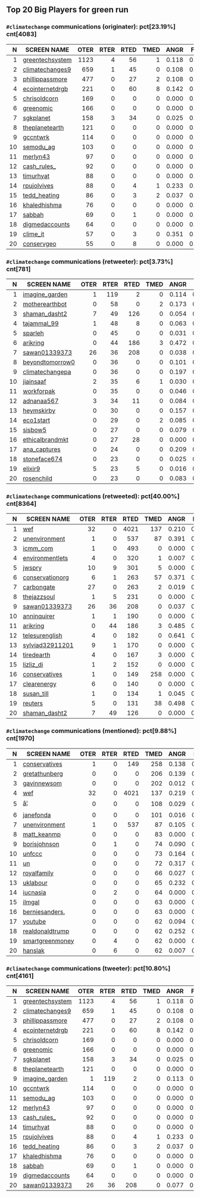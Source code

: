 ## Top 20 Big Players for green run

### `#climatechange` communications (originater): pct[23.19%] cnt[4083]

| N| SCREEN NAME                                              | OTER | RTER | RTED | TMED |  ANGR |  FEAR |  SAD  |  JOY  |
|-:| -------------------------------------------------------- | ----:|-----:|-----:|-----:| -----:| -----:| -----:| -----:|
| 1| [greentechsystem](https://twitter.com/greentechsystem)   | 1123 |    4 |   56 |    1 | 0.118 | 0.381 | 0.130 | 0.060 |
| 2| [climatechanges9](https://twitter.com/climatechanges9)   |  659 |    1 |   45 |    0 | 0.108 | 0.139 | 0.086 | 0.541 |
| 3| [phillippassmore](https://twitter.com/phillippassmore)   |  477 |    0 |   27 |    2 | 0.108 | 0.206 | 0.115 | 0.125 |
| 4| [ecointernetdrgb](https://twitter.com/ecointernetdrgb)   |  221 |    0 |   60 |    8 | 0.142 | 0.279 | 0.107 | 0.148 |
| 5| [chrisoldcorn](https://twitter.com/chrisoldcorn)         |  169 |    0 |    0 |    0 | 0.000 | 0.000 | 0.000 | 0.000 |
| 6| [greenomic](https://twitter.com/greenomic)               |  166 |    0 |    0 |    0 | 0.000 | 0.000 | 0.000 | 0.000 |
| 7| [sgkplanet](https://twitter.com/sgkplanet)               |  158 |    3 |   34 |    0 | 0.025 | 0.049 | 0.010 | 0.053 |
| 8| [theplanetearth](https://twitter.com/theplanetearth)     |  121 |    0 |    0 |    0 | 0.000 | 0.000 | 0.000 | 0.000 |
| 9| [gccntwrk](https://twitter.com/gccntwrk)                 |  114 |    0 |    0 |    0 | 0.000 | 0.000 | 0.000 | 0.406 |
|10| [semodu_ag](https://twitter.com/semodu_ag)               |  103 |    0 |    0 |    0 | 0.000 | 0.000 | 0.247 | 0.067 |
|11| [merlyn43](https://twitter.com/merlyn43)                 |   97 |    0 |    0 |    0 | 0.000 | 0.000 | 0.000 | 0.000 |
|12| [cash_rules_](https://twitter.com/cash_rules_)           |   92 |    0 |    0 |    0 | 0.000 | 0.000 | 0.000 | 0.337 |
|13| [timurhyat](https://twitter.com/timurhyat)               |   88 |    0 |    0 |    0 | 0.000 | 0.000 | 0.000 | 0.000 |
|14| [rpujolvives](https://twitter.com/rpujolvives)           |   88 |    0 |    4 |    1 | 0.233 | 0.392 | 0.256 | 0.489 |
|15| [tedd_heating](https://twitter.com/tedd_heating)         |   86 |    0 |    3 |    2 | 0.037 | 0.102 | 0.000 | 0.366 |
|16| [khaledhishma](https://twitter.com/khaledhishma)         |   76 |    0 |    0 |    0 | 0.000 | 0.000 | 0.000 | 0.391 |
|17| [sabbah](https://twitter.com/sabbah)                     |   69 |    0 |    1 |    0 | 0.000 | 0.000 | 0.000 | 0.493 |
|18| [digmedaccounts](https://twitter.com/digmedaccounts)     |   64 |    0 |    0 |    0 | 0.000 | 0.000 | 0.348 | 0.000 |
|19| [clime_it](https://twitter.com/clime_it)                 |   57 |    0 |    3 |    0 | 0.351 | 0.378 | 0.000 | 0.095 |
|20| [conservgeo](https://twitter.com/conservgeo)             |   55 |    0 |    8 |    0 | 0.000 | 0.000 | 0.000 | 0.000 |


### `#climatechange` communications (retweeter): pct[3.73%] cnt[781]

| N| SCREEN NAME                                              | OTER | RTER | RTED | TMED |  ANGR |  FEAR |  SAD  |  JOY  |
|-:| -------------------------------------------------------- | ----:|-----:|-----:|-----:| -----:| -----:| -----:| -----:|
| 1| [imagine_garden](https://twitter.com/imagine_garden)     |    1 |  119 |    2 |    0 | 0.114 | 0.201 | 0.096 | 0.185 |
| 2| [motherearthbot](https://twitter.com/motherearthbot)     |    0 |   58 |    0 |    2 | 0.173 | 0.338 | 0.152 | 0.074 |
| 3| [shaman_dasht2](https://twitter.com/shaman_dasht2)       |    7 |   49 |  126 |    0 | 0.054 | 0.067 | 0.030 | 0.265 |
| 4| [tajammal_99](https://twitter.com/tajammal_99)           |    1 |   48 |    8 |    0 | 0.063 | 0.074 | 0.019 | 0.284 |
| 5| [sparleh](https://twitter.com/sparleh)                   |    0 |   45 |    0 |    0 | 0.031 | 0.047 | 0.023 | 0.276 |
| 6| [arikring](https://twitter.com/arikring)                 |    0 |   44 |  186 |    3 | 0.472 | 0.040 | 0.034 | 0.083 |
| 7| [sawan01339373](https://twitter.com/sawan01339373)       |   26 |   36 |  208 |    0 | 0.038 | 0.047 | 0.026 | 0.263 |
| 8| [beyondtomorrow0](https://twitter.com/beyondtomorrow0)   |    0 |   36 |    0 |    0 | 0.101 | 0.153 | 0.103 | 0.073 |
| 9| [climatechangepa](https://twitter.com/climatechangepa)   |    0 |   36 |    0 |    0 | 0.197 | 0.272 | 0.167 | 0.140 |
|10| [jiainsaaf](https://twitter.com/jiainsaaf)               |    2 |   35 |    6 |    1 | 0.030 | 0.030 | 0.026 | 0.286 |
|11| [workforpak](https://twitter.com/workforpak)             |    0 |   35 |    0 |    0 | 0.046 | 0.054 | 0.007 | 0.241 |
|12| [adnanaa567](https://twitter.com/adnanaa567)             |    3 |   34 |   11 |    0 | 0.084 | 0.092 | 0.075 | 0.301 |
|13| [heymskirby](https://twitter.com/heymskirby)             |    0 |   30 |    0 |    0 | 0.157 | 0.290 | 0.183 | 0.069 |
|14| [eco1start](https://twitter.com/eco1start)               |    0 |   29 |    0 |    2 | 0.085 | 0.088 | 0.034 | 0.243 |
|15| [sisbow5](https://twitter.com/sisbow5)                   |    0 |   27 |    0 |    0 | 0.079 | 0.190 | 0.131 | 0.031 |
|16| [ethicalbrandmkt](https://twitter.com/ethicalbrandmkt)   |    0 |   27 |   28 |    0 | 0.000 | 0.000 | 0.000 | 0.000 |
|17| [ana_captures](https://twitter.com/ana_captures)         |    0 |   24 |    0 |    0 | 0.209 | 0.262 | 0.146 | 0.115 |
|18| [stoneface674](https://twitter.com/stoneface674)         |    0 |   23 |    0 |    0 | 0.025 | 0.017 | 0.025 | 0.322 |
|19| [elixir9](https://twitter.com/elixir9)                   |    5 |   23 |    5 |    0 | 0.016 | 0.072 | 0.005 | 0.336 |
|20| [rosenchild](https://twitter.com/rosenchild)             |    0 |   23 |    0 |    0 | 0.083 | 0.458 | 0.117 | 0.118 |


### `#climatechange` communications (retweeted): pct[40.00%] cnt[8364]

| N| SCREEN NAME                                              | OTER | RTER | RTED | TMED |  ANGR |  FEAR |  SAD  |  JOY  |
|-:| -------------------------------------------------------- | ----:|-----:|-----:|-----:| -----:| -----:| -----:| -----:|
| 1| [wef](https://twitter.com/wef)                           |   32 |    0 | 4021 |  137 | 0.210 | 0.342 | 0.151 | 0.053 |
| 2| [unenvironment](https://twitter.com/unenvironment)       |    1 |    0 |  537 |   87 | 0.391 | 0.848 | 0.710 | 0.273 |
| 3| [icmm_com](https://twitter.com/icmm_com)                 |    1 |    0 |  493 |    0 | 0.000 | 0.000 | 0.000 | 0.000 |
| 4| [environmentlets](https://twitter.com/environmentlets)   |    4 |    0 |  320 |    1 | 0.007 | 0.006 | 0.008 | 0.026 |
| 5| [jwspry](https://twitter.com/jwspry)                     |   10 |    9 |  301 |    5 | 0.000 | 0.153 | 0.005 | 0.000 |
| 6| [conservationorg](https://twitter.com/conservationorg)   |    6 |    1 |  263 |   57 | 0.371 | 0.433 | 0.375 | 0.225 |
| 7| [carbongate](https://twitter.com/carbongate)             |   27 |    0 |  263 |    2 | 0.019 | 0.113 | 0.068 | 0.139 |
| 8| [thejazzsoul](https://twitter.com/thejazzsoul)           |    1 |    5 |  231 |    0 | 0.000 | 0.000 | 0.000 | 0.200 |
| 9| [sawan01339373](https://twitter.com/sawan01339373)       |   26 |   36 |  208 |    0 | 0.037 | 0.008 | 0.038 | 0.202 |
|10| [anninquirer](https://twitter.com/anninquirer)           |    1 |    1 |  190 |    0 | 0.000 | 0.000 | 0.000 | 0.000 |
|11| [arikring](https://twitter.com/arikring)                 |    0 |   44 |  186 |    3 | 0.485 | 0.000 | 0.000 | 0.059 |
|12| [telesurenglish](https://twitter.com/telesurenglish)     |    4 |    0 |  182 |    0 | 0.641 | 0.568 | 0.000 | 0.022 |
|13| [sylviad32911201](https://twitter.com/sylviad32911201)   |    9 |    1 |  170 |    0 | 0.000 | 0.000 | 0.000 | 0.006 |
|14| [tiredearth](https://twitter.com/tiredearth)             |    4 |    0 |  167 |    3 | 0.000 | 0.090 | 0.000 | 0.177 |
|15| [lizliz_di](https://twitter.com/lizliz_di)               |    1 |    2 |  152 |    0 | 0.000 | 0.359 | 0.512 | 0.000 |
|16| [conservatives](https://twitter.com/conservatives)       |    1 |    0 |  149 |  258 | 0.000 | 0.000 | 0.328 | 0.000 |
|17| [clearenergy](https://twitter.com/clearenergy)           |    6 |    0 |  140 |    0 | 0.000 | 0.000 | 0.000 | 0.422 |
|18| [susan_till](https://twitter.com/susan_till)             |    1 |    0 |  134 |    1 | 0.045 | 0.000 | 0.031 | 0.371 |
|19| [reuters](https://twitter.com/reuters)                   |    5 |    0 |  131 |   38 | 0.498 | 0.148 | 0.003 | 0.597 |
|20| [shaman_dasht2](https://twitter.com/shaman_dasht2)       |    7 |   49 |  126 |    0 | 0.000 | 0.087 | 0.000 | 0.305 |


### `#climatechange` communications (mentioned): pct[9.88%] cnt[1970]

| N| SCREEN NAME                                              | OTER | RTER | RTED | TMED |  ANGR |  FEAR |  SAD  |  JOY  |
|-:| -------------------------------------------------------- | ----:|-----:|-----:|-----:| -----:| -----:| -----:| -----:|
| 1| [conservatives](https://twitter.com/conservatives)       |    1 |    0 |  149 |  258 | 0.138 | 0.141 | 0.158 | 0.292 |
| 2| [gretathunberg](https://twitter.com/gretathunberg)       |    0 |    0 |    0 |  206 | 0.139 | 0.175 | 0.089 | 0.393 |
| 3| [gavinnewsom](https://twitter.com/gavinnewsom)           |    0 |    0 |    0 |  202 | 0.012 | 0.015 | 0.013 | 0.014 |
| 4| [wef](https://twitter.com/wef)                           |   32 |    0 | 4021 |  137 | 0.219 | 0.074 | 0.080 | 0.084 |
| 5| [â¦](https://twitter.com/â¦)                     |    0 |    0 |    0 |  108 | 0.029 | 0.115 | 0.017 | 0.114 |
| 6| [janefonda](https://twitter.com/janefonda)               |    0 |    0 |    0 |  101 | 0.016 | 0.031 | 0.004 | 0.823 |
| 7| [unenvironment](https://twitter.com/unenvironment)       |    1 |    0 |  537 |   87 | 0.105 | 0.162 | 0.095 | 0.121 |
| 8| [matt_keanmp](https://twitter.com/matt_keanmp)           |    0 |    0 |    0 |   83 | 0.000 | 0.000 | 0.000 | 0.422 |
| 9| [borisjohnson](https://twitter.com/borisjohnson)         |    0 |    1 |    0 |   74 | 0.090 | 0.180 | 0.128 | 0.119 |
|10| [unfccc](https://twitter.com/unfccc)                     |    0 |    0 |    0 |   73 | 0.164 | 0.214 | 0.043 | 0.371 |
|11| [un](https://twitter.com/un)                             |    0 |    0 |    0 |   72 | 0.317 | 0.484 | 0.379 | 0.357 |
|12| [royalfamily](https://twitter.com/royalfamily)           |    0 |    0 |    0 |   66 | 0.027 | 0.022 | 0.021 | 0.020 |
|13| [uklabour](https://twitter.com/uklabour)                 |    0 |    0 |    0 |   65 | 0.232 | 0.136 | 0.102 | 0.256 |
|14| [iucnasia](https://twitter.com/iucnasia)                 |    0 |    2 |    0 |   64 | 0.000 | 0.000 | 0.000 | 0.013 |
|15| [ilmgal](https://twitter.com/ilmgal)                     |    0 |    0 |    0 |   63 | 0.000 | 0.010 | 0.014 | 0.000 |
|16| [berniesanders.](https://twitter.com/berniesanders.)     |    0 |    0 |    0 |   63 | 0.000 | 0.200 | 0.000 | 0.225 |
|17| [youtube](https://twitter.com/youtube)                   |    0 |    0 |    0 |   62 | 0.094 | 0.121 | 0.081 | 0.208 |
|18| [realdonaldtrump](https://twitter.com/realdonaldtrump)   |    0 |    0 |    0 |   62 | 0.252 | 0.288 | 0.153 | 0.192 |
|19| [smartgreenmoney](https://twitter.com/smartgreenmoney)   |    0 |    4 |    0 |   62 | 0.000 | 0.003 | 0.000 | 0.003 |
|20| [hanslak](https://twitter.com/hanslak)                   |    0 |    6 |    0 |   62 | 0.007 | 0.008 | 0.005 | 0.003 |


### `#climatechange` communications (tweeter): pct[10.80%] cnt[4161]

| N| SCREEN NAME                                              | OTER | RTER | RTED | TMED |  ANGR |  FEAR |  SAD  |  JOY  |
|-:| -------------------------------------------------------- | ----:|-----:|-----:|-----:| -----:| -----:| -----:| -----:|
| 1| [greentechsystem](https://twitter.com/greentechsystem)   | 1123 |    4 |   56 |    1 | 0.118 | 0.380 | 0.130 | 0.060 |
| 2| [climatechanges9](https://twitter.com/climatechanges9)   |  659 |    1 |   45 |    0 | 0.108 | 0.138 | 0.086 | 0.540 |
| 3| [phillippassmore](https://twitter.com/phillippassmore)   |  477 |    0 |   27 |    2 | 0.108 | 0.206 | 0.115 | 0.125 |
| 4| [ecointernetdrgb](https://twitter.com/ecointernetdrgb)   |  221 |    0 |   60 |    8 | 0.142 | 0.279 | 0.107 | 0.148 |
| 5| [chrisoldcorn](https://twitter.com/chrisoldcorn)         |  169 |    0 |    0 |    0 | 0.000 | 0.000 | 0.000 | 0.000 |
| 6| [greenomic](https://twitter.com/greenomic)               |  166 |    0 |    0 |    0 | 0.000 | 0.000 | 0.000 | 0.000 |
| 7| [sgkplanet](https://twitter.com/sgkplanet)               |  158 |    3 |   34 |    0 | 0.025 | 0.048 | 0.010 | 0.054 |
| 8| [theplanetearth](https://twitter.com/theplanetearth)     |  121 |    0 |    0 |    0 | 0.000 | 0.000 | 0.000 | 0.000 |
| 9| [imagine_garden](https://twitter.com/imagine_garden)     |    1 |  119 |    2 |    0 | 0.113 | 0.199 | 0.095 | 0.183 |
|10| [gccntwrk](https://twitter.com/gccntwrk)                 |  114 |    0 |    0 |    0 | 0.000 | 0.000 | 0.000 | 0.406 |
|11| [semodu_ag](https://twitter.com/semodu_ag)               |  103 |    0 |    0 |    0 | 0.000 | 0.000 | 0.247 | 0.067 |
|12| [merlyn43](https://twitter.com/merlyn43)                 |   97 |    0 |    0 |    0 | 0.000 | 0.000 | 0.000 | 0.000 |
|13| [cash_rules_](https://twitter.com/cash_rules_)           |   92 |    0 |    0 |    0 | 0.000 | 0.000 | 0.000 | 0.337 |
|14| [timurhyat](https://twitter.com/timurhyat)               |   88 |    0 |    0 |    0 | 0.000 | 0.000 | 0.000 | 0.000 |
|15| [rpujolvives](https://twitter.com/rpujolvives)           |   88 |    0 |    4 |    1 | 0.233 | 0.392 | 0.256 | 0.489 |
|16| [tedd_heating](https://twitter.com/tedd_heating)         |   86 |    0 |    3 |    2 | 0.037 | 0.102 | 0.000 | 0.366 |
|17| [khaledhishma](https://twitter.com/khaledhishma)         |   76 |    0 |    0 |    0 | 0.000 | 0.000 | 0.000 | 0.391 |
|18| [sabbah](https://twitter.com/sabbah)                     |   69 |    0 |    1 |    0 | 0.000 | 0.000 | 0.000 | 0.493 |
|19| [digmedaccounts](https://twitter.com/digmedaccounts)     |   64 |    0 |    0 |    0 | 0.000 | 0.000 | 0.348 | 0.000 |
|20| [sawan01339373](https://twitter.com/sawan01339373)       |   26 |   36 |  208 |    0 | 0.077 | 0.098 | 0.048 | 0.301 |
